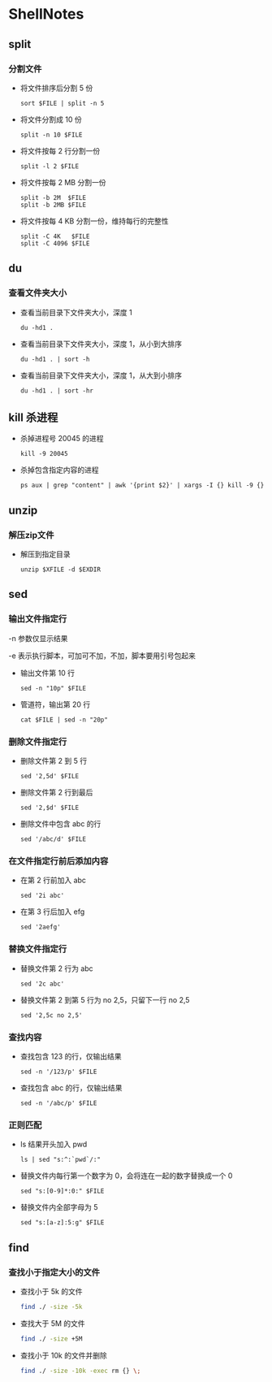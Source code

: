 # ShellNotes
## split 

### 分割文件

- 将文件排序后分割 5 份

  ```shell
  sort $FILE | split -n 5

- 将文件分割成 10 份

  ```shell
  split -n 10 $FILE
  ```

- 将文件按每 2 行分割一份

  ```shell
  split -l 2 $FILE
  ```

- 将文件按每 2 MB 分割一份

  ```shell
  split -b 2M  $FILE
  split -b 2MB $FILE
  ```

- 将文件按每 4 KB 分割一份，维持每行的完整性

  ```shell
  split -C 4K   $FILE
  split -C 4096 $FILE
  ```

## du 

### 查看文件夹大小

- 查看当前目录下文件夹大小，深度 1

  ```shell
  du -hd1 .
  ```

- 查看当前目录下文件夹大小，深度 1，从小到大排序

  ```shell
  du -hd1 . | sort -h
  ```

- 查看当前目录下文件夹大小，深度 1，从大到小排序

  ```shell
  du -hd1 . | sort -hr
  ```

## kill 杀进程

- 杀掉进程号 20045 的进程

  ```shell
  kill -9 20045
  ```

- 杀掉包含指定内容的进程

  ```shell
  ps aux | grep "content" | awk '{print $2}' | xargs -I {} kill -9 {}
  ```

## unzip 

### 解压zip文件

- 解压到指定目录

  ```shell
  unzip $XFILE -d $EXDIR
  ```

## sed

### 输出文件指定行

-n 参数仅显示结果

-e 表示执行脚本，可加可不加，不加，脚本要用引号包起来

- 输出文件第 10 行

  ```shell
  sed -n "10p" $FILE
  ```

- 管道符，输出第 20 行

  ```shell
  cat $FILE | sed -n "20p"
  ```

### 删除文件指定行

- 删除文件第 2 到 5 行

  ```shell
  sed '2,5d' $FILE
  ```

- 删除文件第 2 行到最后

  ```shell
  sed '2,$d' $FILE
  ```

- 删除文件中包含 abc 的行

  ```shell
  sed '/abc/d' $FILE
  ```

### 在文件指定行前后添加内容

- 在第 2 行前加入 abc

  ```shell
  sed '2i abc'
  ```

- 在第 3 行后加入 efg

  ```shell
  sed '2aefg'
  ```

### 替换文件指定行

- 替换文件第 2 行为 abc

  ```shell
  sed '2c abc'
  ```

- 替换文件第 2 到第 5 行为 no 2,5，只留下一行 no 2,5

  ```shell
  sed '2,5c no 2,5'
  ```

### 查找内容

- 查找包含 123 的行，仅输出结果

  ```shell
  sed -n '/123/p' $FILE
  ```

- 查找包含 abc 的行，仅输出结果

  ```shell
  sed -n '/abc/p' $FILE
  ```

### 正则匹配

- ls 结果开头加入 pwd

  ```shell
  ls | sed "s:^:`pwd`/:"
  ```

- 替换文件内每行第一个数字为 0，会将连在一起的数字替换成一个 0

  ```shell
  sed "s:[0-9]*:0:" $FILE
  ```

- 替换文件内全部字母为 5

  ```shell
  sed "s:[a-z]:5:g" $FILE
  ```

  

## find

### 查找小于指定大小的文件

- 查找小于 5k 的文件

  ```bash
  find ./ -size -5k
  ```

- 查找大于 5M 的文件

  ```bash
  find ./ -size +5M
  ```

- 查找小于 10k 的文件并删除

  ```bash
  find ./ -size -10k -exec rm {} \;
  ```

  

